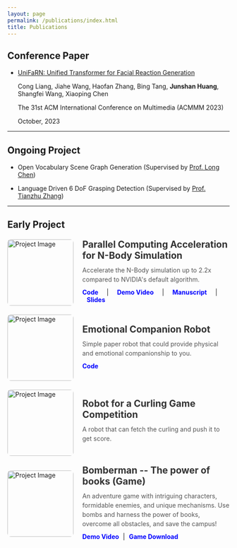 ```yaml
---
layout: page
permalink: /publications/index.html
title: Publications
---
```


## Conference Paper

- [UniFaRN: Unified Transformer for Facial Reaction Generation](https://dl.acm.org/doi/10.1145/3581783.3612854)

  Cong Liang, Jiahe Wang, Haofan Zhang, Bing Tang, **Junshan Huang**, Shangfei Wang, Xiaoping Chen
  
  The 31st ACM International Conference on Multimedia (ACMMM 2023)
  
  October, 2023

---

## Ongoing Project

- Open Vocabulary Scene Graph Generation (Supervised by [Prof. Long Chen](https://zjuchenlong.github.io/))

- Language Driven 6 DoF Grasping Detection (Supervised by [Prof. Tianzhu Zhang](http://staff.ustc.edu.cn/~tzzhang/))


---

## Early Project

<div style="display: flex; align-items: center; margin: 20px 0;">
    <!-- Image Section -->
    <img src="https://junshanhuang.com/projects/n_body/demo.png" alt="Project Image" 
         style="width: 150px; height: 150px; object-fit: cover; border-radius: 8px; margin-right: 20px;">
    <!-- Text Section -->
    <div>
        <h3 style="margin: 0; font-size: 1.5em; font-weight: bold; color: #333;">Parallel Computing Acceleration for N-Body Simulation</h3>
        <!-- Project Description -->
        <p style="margin: 10px 0; color: #555; font-size: 1em; line-height: 1.5;">Accelerate the N-Body simulation up to 2.2x compared to NVIDIA's default algorithm.</p>
            <!-- Links Section -->
        <p style="margin: 5px 0;">
            <a href="https://github.com/ctbfl/N_body_problem" 
               style="color: blue; text-decoration: none; margin-right: 10px; font-weight: bold;">Code</a>
            <span style="margin: 0 5px;">|</span>
            <a href="https://www.bilibili.com/video/BV1CyByYNEMC/" 
               style="color: blue; text-decoration: none; margin: 0 10px; font-weight: bold;">Demo Video</a>
            <span style="margin: 0 5px;">|</span>
            <a href="https://junshanhuang.com/projects/n_body/algorithm_manuscript.pdf" 
               style="color: blue; text-decoration: none; margin: 0 10px; font-weight: bold;">Manuscript</a>
            <span style="margin: 0 5px;">|</span>
            <a href="https://junshanhuang.com/projects/n_body/slides.pdf" 
               style="color: blue; text-decoration: none; margin: 0 10px; font-weight: bold;">Slides</a>
        </p>
	</div>
</div>

<div style="display: flex; align-items: center; margin: 20px 0;">
    <!-- Image Section -->
    <img src="https://junshanhuang.com/projects/paper_robot/demo.png" alt="Project Image" 
         style="width: 150px; height: 150px; object-fit: cover; border-radius: 8px; margin-right: 20px;">
    <!-- Text Section -->
    <div>
        <h3 style="margin: 0; font-size: 1.5em; font-weight: bold; color: #333;">Emotional Companion Robot</h3>
        <!-- Project Description -->
        <p style="margin: 10px 0; color: #555; font-size: 1em; line-height: 1.5;">
            Simple paper robot that could provide physical and emotional companionship to you.
        </p>
        <!-- Links Section -->
        <p style="margin: 5px 0;">
            <a href="https://github.com/ctbfl/paper_robot" 
               style="color: blue; text-decoration: none; margin-right: 10px; font-weight: bold;">Code</a>
        </p>
    </div>
</div>

<div style="display: flex; align-items:center; margin: 20px 0;">
    <!-- Image Section -->
    <img src="https://junshanhuang.com/projects/robogame/demo.png" alt="Project Image" 
         style="width: 150px; height: 150px; object-fit: cover; border-radius: 8px; margin-right: 20px;">
    <!-- Text Section -->
    <div>
        <h3 style="margin: 0; font-size: 1.5em; font-weight: bold; color: #333;">Robot for a Curling Game Competition</h3>
        <!-- Project Description -->
        <p style="margin: 10px 0; color: #555; font-size: 1em; line-height: 1.5;">
            A robot that can fetch the curling and push it to get score.
        </p>
    </div>
</div>

<div style="display: flex; align-items: center; margin: 20px 0;">
    <!-- Image Section -->
    <img src="https://junshanhuang.com/projects/bomber_game/demo.png" alt="Project Image" 
         style="width: 150px; height: 150px; object-fit: cover; border-radius: 8px; margin-right: 20px;">
    <!-- Text Section -->
    <div>
        <!-- Project Title -->
        <h3 style="margin: 0; font-size: 1.5em; font-weight: bold; color: #333;">Bomberman -- The power of books (Game)</h3>
        <!-- Project Description -->
        <p style="margin: 10px 0; color: #555; font-size: 1em; line-height: 1.5;">
            An adventure game with intriguing characters, formidable enemies, and unique mechanisms. 
            Use bombs and harness the power of books, overcome all obstacles, and save the campus!
        </p>
        <!-- Links Section -->
        <p style="margin: 5px 0;">
            <a href="https://www.bilibili.com/video/BV12zB2YjEDz" 
               style="color: blue; text-decoration: none; font-weight: bold;">Demo Video</a>
            <span style="margin: 0 5px;">|</span>
            <a href="https://junshanhuang.com/bomber_game/Bomberman--The%20power%20of%20booksV1.0.2(for%20windows).zip" 
               style="color: blue; text-decoration: none; font-weight: bold;">Game Download</a>
        </p>
    </div>
</div>

